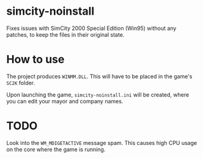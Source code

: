 # simcity-noinstall

Fixes issues with SimCity 2000 Special Edition (Win95) without any patches, to
keep the files in their original state.

# How to use

The project produces `WINMM.DLL`. This will have to be  placed in the game's
`SC2K` folder.

Upon launching the game, `simcity-noinstall.ini` will be created, where you can
edit your mayor and company names.

# TODO

Look into the `WM_MDIGETACTIVE` message spam. This causes high CPU usage on the
core where the game is running.
